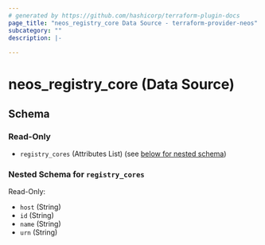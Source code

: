 ```yaml
---
# generated by https://github.com/hashicorp/terraform-plugin-docs
page_title: "neos_registry_core Data Source - terraform-provider-neos"
subcategory: ""
description: |-
  
---
```


# neos_registry_core (Data Source)





<!-- schema generated by tfplugindocs -->
## Schema

### Read-Only

- `registry_cores` (Attributes List) (see [below for nested schema](#nestedatt--registry_cores))

<a id="nestedatt--registry_cores"></a>
### Nested Schema for `registry_cores`

Read-Only:

- `host` (String)
- `id` (String)
- `name` (String)
- `urn` (String)
